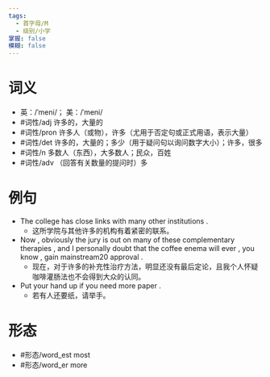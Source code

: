 ```yaml
---
tags:
  - 首字母/M
  - 级别/小学
掌握: false
模糊: false
---
```

# 词义
- 英：/ˈmeni/； 美：/ˈmeni/
- #词性/adj  许多的，大量的
- #词性/pron  许多人（或物），许多（尤用于否定句或正式用语，表示大量）
- #词性/det  许多的，大量的；多少（用于疑问句以询问数字大小）；许多，很多
- #词性/n  多数人（东西），大多数人；民众，百姓
- #词性/adv  （回答有关数量的提问时）多
# 例句
- The college has close links with many other institutions .
	- 这所学院与其他许多的机构有着紧密的联系。
- Now , obviously the jury is out on many of these complementary therapies , and I personally doubt that the coffee enema will ever , you know , gain mainstream20 approval .
	- 现在，对于许多的补充性治疗方法，明显还没有最后定论，且我个人怀疑咖啡灌肠法也不会得到大众的认同。
- Put your hand up if you need more paper .
	- 若有人还要纸，请举手。
# 形态
- #形态/word_est most
- #形态/word_er more
